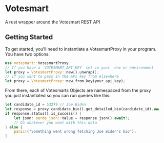 # Votesmart 
A rust wrapper around the Votesmart REST API

## Getting Started
To get started, you'll need to instantiate a VotesmartProxy in your program. You have two options:
```rust
use votesmart::VotesmartProxy
// If you have a `VOTESMART_API_KEY` set in your .env or environment
let proxy = VotesmartProxy::new().unwrap();
// If you want to pass in the API key from elsewhere
let proxy = VotesmartProxy::new_from_key(your_api_key);
```

From there, each of Votesmarts Objects are namespaced from the proxy you just instantiated so you can run queries like this:
```rust
let candidate_id = 53279 // Joe Biden
let response = proxy.candidate_bio().get_detailed_bio(candidate_id).await?;
if response.status().is_success() {
    let json: serde_json::Value = response.json().await?;
    // Do whatever you want with this data
} else {
    panic!("Something went wrong fetching Joe Biden's bio");
}
```
